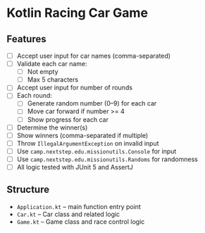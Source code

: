 # Kotlin Racing Car Game

## Features

- [ ] Accept user input for car names (comma-separated)
- [ ] Validate each car name:
    - [ ] Not empty
    - [ ] Max 5 characters
- [ ] Accept user input for number of rounds
- [ ] Each round:
    - [ ] Generate random number (0–9) for each car
    - [ ] Move car forward if number >= 4
    - [ ] Show progress for each car
- [ ] Determine the winner(s)
- [ ] Show winners (comma-separated if multiple)
- [ ] Throw `IllegalArgumentException` on invalid input
- [ ] Use `camp.nextstep.edu.missionutils.Console` for input
- [ ] Use `camp.nextstep.edu.missionutils.Randoms` for randomness
- [ ] All logic tested with JUnit 5 and AssertJ

## Structure

- `Application.kt` – main function entry point
- `Car.kt`         – Car class and related logic
- `Game.kt`        – Game class and race control logic